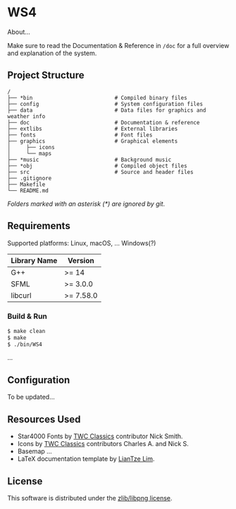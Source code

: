# WS4

About...

Make sure to read the Documentation & Reference in `/doc` for a full overview and explanation of the system.

## Project Structure

```shell
/
├── *bin                          # Compiled binary files
├── config                        # System configuration files
├── data                          # Data files for graphics and weather info
├── doc                           # Documentation & reference
├── extlibs                       # External libraries
├── fonts                         # Font files
├── graphics                      # Graphical elements
│     ├── icons
│     └── maps
├── *music                        # Background music
├── *obj                          # Compiled object files
├── src                           # Source and header files
├── .gitignore
├── Makefile
└── README.md
```

*Folders marked with an asterisk (\*) are ignored by git*.

## Requirements

Supported platforms: Linux, macOS, ... Windows(?)

| Library Name  | Version    |
| ------------- |------------|
| G++           | \>= 14     |
| SFML          | \>= 3.0.0  |
| libcurl       | \>= 7.58.0 |



### Build & Run

```bash
$ make clean
$ make
$ ./bin/WS4
```

...

## Configuration

To be updated...

## Resources Used

* Star4000 Fonts by [TWC Classics](https://twcclassics.com/) contributor Nick Smith.
* Icons by [TWC Classics](https://twcclassics.com/) contributors Charles A. and Nick S.
* Basemap ...
* LaTeX documentation template by [LianTze Lim](https://www.overleaf.com/articles/autorating-calculator-user-guide/fdfgkxkpqczv).

## License

This software is distributed under the [zlib/libpng license](https://opensource.org/licenses/Zlib).
